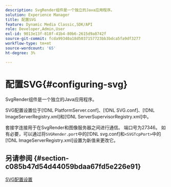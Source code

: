 ```yaml
---
description: SvgRender组件是一个独立的Java应用程序。
solution: Experience Manager
title: 配置SVG
feature: Dynamic Media Classic,SDK/API
role: Developer,Admin,User
exl-id: 9013e13f-818f-41b4-80b6-2615d9a8742f
source-git-commit: fcda99340a18d5037157723bb3bdca5fa9df3277
workflow-type: tm+mt
source-wordcount: '65'
ht-degree: 3%

---
```


# 配置SVG{#configuring-svg}

SvgRender组件是一个独立的Java应用程序。

SVG配置设置位于[!DNL PlatformServer.conf]、[!DNL SVG.conf]、[!DNL ImageServerRegistry.xml]和[!DNL ServerSupervisorRegistry.xml]中。

套接字连接用于在SvgRender和图像服务器之间进行通信。 端口号为27346。 如有必要，可以通过将`SVGRender.port`中的[!DNL svg.conf]和`<SVGTcpPort>`中的[!DNL ImageServerRegistry.xml]设置为新值来更改它。

## 另请参阅 {#section-c085b47d54d44059bdaa67fd5e226e91}

[SVG配置设置](../../../is-api/image-serving-api-ref/c-configuration-and-administration/c-server-settings/r-svg.md#reference-232104868b2d4af9a4ac9c87552c0bb5)
